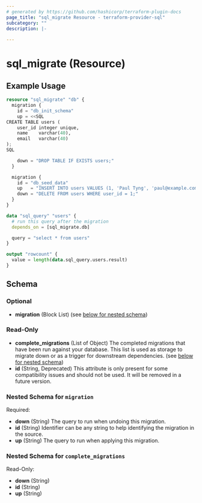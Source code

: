 ```yaml
---
# generated by https://github.com/hashicorp/terraform-plugin-docs
page_title: "sql_migrate Resource - terraform-provider-sql"
subcategory: ""
description: |-
  
---
```


# sql_migrate (Resource)



## Example Usage

```terraform
resource "sql_migrate" "db" {
  migration {
    id = "db_init_schema"
    up = <<SQL
CREATE TABLE users (
	user_id integer unique,
	name    varchar(40),
	email   varchar(40)
);
SQL

    down = "DROP TABLE IF EXISTS users;"
  }

  migration {
    id = "db_seed_data"
    up   = "INSERT INTO users VALUES (1, 'Paul Tyng', 'paul@example.com');"
    down = "DELETE FROM users WHERE user_id = 1;"
  }
}

data "sql_query" "users" {
  # run this query after the migration
  depends_on = [sql_migrate.db]

  query = "select * from users"
}

output "rowcount" {
  value = length(data.sql_query.users.result)
}
```

<!-- schema generated by tfplugindocs -->
## Schema

### Optional

- **migration** (Block List) (see [below for nested schema](#nestedblock--migration))

### Read-Only

- **complete_migrations** (List of Object) The completed migrations that have been run against your database. This list is used as storage to migrate down or as a trigger for downstream dependencies. (see [below for nested schema](#nestedatt--complete_migrations))
- **id** (String, Deprecated) This attribute is only present for some compatibility issues and should not be used. It will be removed in a future version.

<a id="nestedblock--migration"></a>
### Nested Schema for `migration`

Required:

- **down** (String) The query to run when undoing this migration.
- **id** (String) Identifier can be any string to help identifying the migration in the source.
- **up** (String) The query to run when applying this migration.


<a id="nestedatt--complete_migrations"></a>
### Nested Schema for `complete_migrations`

Read-Only:

- **down** (String)
- **id** (String)
- **up** (String)



